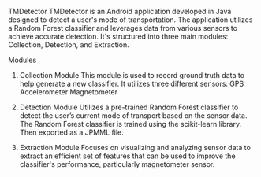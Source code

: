TMDetector
TMDetector is an Android application developed in Java designed to detect a user's mode of transportation. The application utilizes a Random Forest classifier and leverages data from various sensors to achieve accurate detection. It's structured into three main modules: Collection, Detection, and Extraction.

Modules
1. Collection Module
This module is used to record ground truth data to help generate a new classifier. It utilizes three different sensors:
GPS
Accelerometer
Magnetometer

3. Detection Module
Utilizes a pre-trained Random Forest classifier to detect the user’s current mode of transport based on the sensor data. The Random Forest classifier is trained using the scikit-learn library. Then exported as a JPMML file. 

4. Extraction Module
Focuses on visualizing and analyzing sensor data to extract an efficient set of features that can be used to improve the classifier's performance, particularly magnetometer sensor. 

